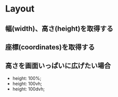 # Layout

## 幅(width)、高さ(height)を取得する

## 座標(coordinates)を取得する

## 高さを画面いっぱいに広げたい場合

- height: 100%;
- height: 100vh;
- height: 100dvh;
